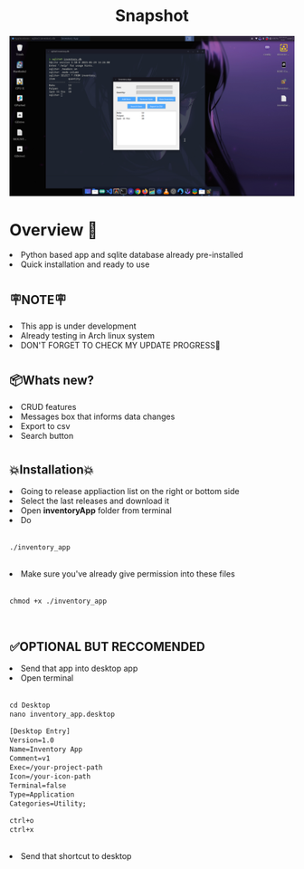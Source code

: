 # <h1 align="center">Snapshot</h1>
![Screenshot](Screenshot_2025-06-02_16-45-59.png)

# <h1>Overview 👀</h1>
<li>Python based app and sqlite database already pre-installed</li>
<li>Quick installation and ready to use</li>

# <h2>🪧NOTE🪧</h2>
<li>This app is under development</li>
<li>Already testing in Arch linux system</li>
<li>DON'T FORGET TO CHECK MY UPDATE PROGRESS🙌</li>

# <h2>📦Whats new?</h2>
<li>CRUD features</li>
<li>Messages box that informs data changes</li>
<li>Export to csv</li>
<li>Search button</li>

# <h2>💥Installation💥</h2>
<li>Going to release appliaction list on the right or bottom side</li>
<li>Select the last releases and download it</li>
<li>Open <b>inventoryApp</b> folder from terminal</li>
<li>Do</li>
</br>

```
./inventory_app
```
</br>
<li>Make sure you've already give permission into these files</li>
</br>

```
chmod +x ./inventory_app
```
</br>
<h2>✅OPTIONAL BUT RECCOMENDED</h2>
<li>Send that app into desktop app</li>
<li>Open terminal</li>
</br>

```
cd Desktop
nano inventory_app.desktop
```
```
[Desktop Entry]
Version=1.0
Name=Inventory App
Comment=v1
Exec=/your-project-path
Icon=/your-icon-path
Terminal=false
Type=Application
Categories=Utility;
```
```
ctrl+o
ctrl+x
```

</br>
<li>Send that shortcut to desktop</li>
